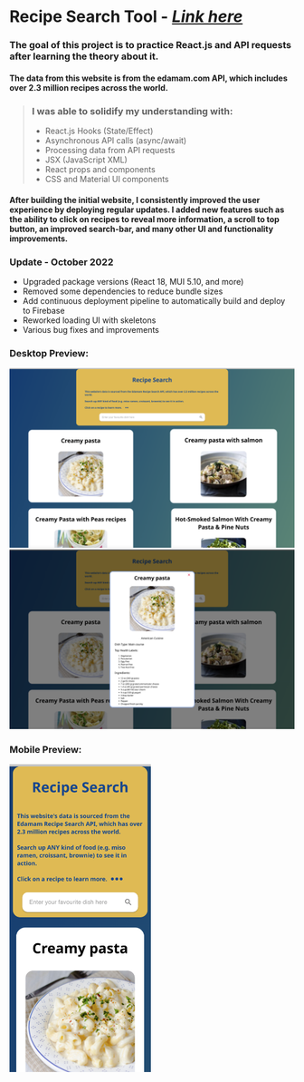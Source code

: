 # **Recipe Search Tool** - [_Link here_](https://recipesearch-api.web.app)

### The goal of this project is to practice React.js and API requests after learning the theory about it. <br>

#### The data from this website is from the edamam.com API, which includes over 2.3 million recipes across the world.

> ### I was able to solidify my understanding with:
>
> - React.js Hooks (State/Effect)
> - Asynchronous API calls (async/await)
> - Processing data from API requests
> - JSX (JavaScript XML)
> - React props and components
> - CSS and Material UI components

#### After building the initial website, I consistently improved the user experience by deploying regular updates. I added new features such as the ability to click on recipes to reveal more information, a scroll to top button, an improved search-bar, and many other UI and functionality improvements.

### Update - October 2022

- Upgraded package versions (React 18, MUI 5.10, and more)
- Removed some dependencies to reduce bundle sizes
- Add continuous deployment pipeline to automatically build and deploy to Firebase
- Reworked loading UI with skeletons
- Various bug fixes and improvements

### Desktop Preview:

<img src="./images/laptop.png" width="750">

<br>

<img src="./images/info.png" width="750">

### Mobile Preview:

<img src="./images/mob.png" width="250">
